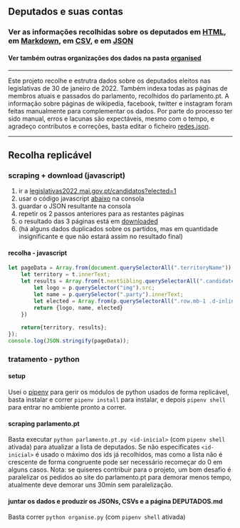 ## Deputados e suas contas

<h3>Ver as informações recolhidas sobre os deputados em <a href="[index.html](https://msramalho.github.io/deputados-portugal-jan-2022/)">HTML</a>, em <a href="DEPUTADOS.md">Markdown</a>, em <a href="organised/deputados_final.csv">CSV</a>, e em <a href="organised/deputados_final.json">JSON</a> </h3>

<h4>Ver também outras organizações dos dados na pasta <a href="organised/">organised</a></h4>

---

Este projeto recolhe e estrutra dados sobre os deputados eleitos nas legislativas de 30 de janeiro de 2022. Também indexa todas as páginas de membros atuais e passados do parlamento, recolhidos do parlamento.pt. A informação sobre páginas de wikipedia, facebook, twitter e instagram foram feitas manualmente para complementar os dados. Por parte do processo ter sido manual, erros e lacunas são expectáveis, mesmo com o tempo, e agradeço contributos e correções, basta editar o ficheiro [redes.json](manual/redes.json). 


---


## Recolha replicável

### scraping + download (javascript)
1. ir a [legislativas2022.mai.gov.pt/candidatos?elected=1](https://www.legislativas2022.mai.gov.pt/candidatos?elected=1)
2. usar o código javascript [abaixo](#javascript-page-scrape) na consola
3. guardar o JSON resultante na consola
4. repetir os 2 passos anteriores para as restantes páginas
5. o resultado das 3 páginas está em [downloaded](downloaded/)
6. (há alguns dados duplicados sobre os partidos, mas em quantidade insignificante e que não estará assim no resultado final)


#### recolha - javascript
```js
let pageData = Array.from(document.querySelectorAll(".territoryName")).map(t=>{
    let territory = t.innerText;
    let results = Array.from(t.nextSibling.querySelectorAll(".candidates")).map(p=>{
        let logo = p.querySelector("img").src;
        let name = p.querySelector(".party").innerText;
        let elected = Array.from(p.querySelectorAll(".row.mb-1 .d-inline")).map(e=> e.innerText.split(".")[1].trimStart());
        return {logo, name, elected}
    })
    
    return{territory, results};
});
console.log(JSON.stringify(pageData));
```

### tratamento - python
#### setup
Usei o [pipenv](https://pipenv.pypa.io/en/latest/) para gerir os módulos de python usados de forma replicável, basta instalar e correr `pipenv install` para instalar, e depois `pipenv shell` para entrar no ambiente pronto a correr.

#### scraping parlamento.pt
Basta executar `python parlamento.pt.py <id-inicial>` (com `pipenv shell` ativada) para atualizar a lista de deputados. Se não especificates `<id-inicial>` é usado o máximo dos ids já recolhidos, mas como a lista não é crescente de forma congruente pode ser necessário recomeçar do 0 em alguns casos. Nota: se quiseres contribuir para o projeto, um bom desafio é paralelizar os pedidos ao site do parlamento.pt para demorar menos tempo, atualmente deve demorar uns 30min sem paralelização. 

#### juntar os dados e produzir os JSONs, CSVs e a página DEPUTADOS.md
Basta correr `python organise.py` (com `pipenv shell` ativada)